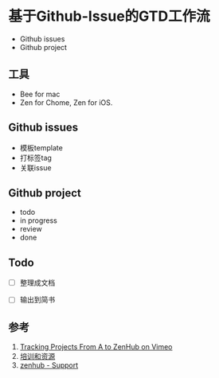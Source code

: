 # 基于Github-Issue的GTD工作流


* Github issues
* Github project

## 工具

* Bee for mac
* Zen for Chome, Zen for iOS.


## Github issues

* 模板template
* 打标签tag
* 关联issue

## Github project

* todo
* in progress
* review
* done


## Todo

* [ ] 整理成文档
* [ ] 输出到简书



## 参考

1. [Tracking Projects From A to ZenHub on Vimeo](https://vimeo.com/316926445/f1574876b4)
2. [培训和资源](https://help.zenhub.com/support/discussions)
3. [zenhub - Support](https://help.zenhub.com/support/home)